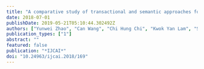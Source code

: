 ```yaml
---
title: "A comparative study of transactional and semantic approaches for predicting cascades on twitter"
date: 2018-07-01
publishDate: 2019-05-21T05:10:44.302492Z
authors: ["Yunwei Zhao", "Can Wang", "Chi Hung Chi", "Kwok Yan Lam", "Sen Wang"]
publication_types: ["1"]
abstract: ""
featured: false
publication: "*IJCAI*"
doi: "10.24963/ijcai.2018/169"
---
```



